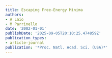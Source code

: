 ```yaml
---
title: Escaping Free-Energy Minima
authors:
- A Laio
- M Parrinello
date: '2002-01-01'
publishDate: '2025-09-05T20:10:25.474859Z'
publication_types:
- article-journal
publication: '*Proc. Natl. Acad. Sci. (USA)*'
---
```


